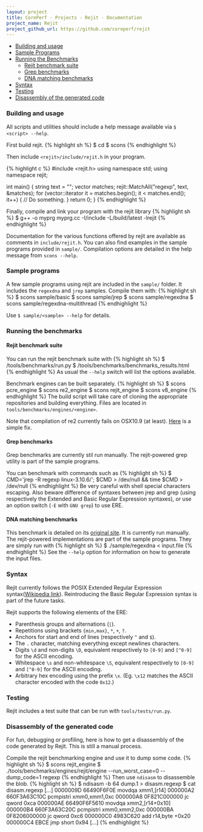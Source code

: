 ```yaml
---
layout: project
title: CorePerf - Projects - Rejit - Documentation
project_name: Rejit
project_github_url: https://github.com/coreperf/rejit
---
```


* <a href="#building_and_usage">Building and usage</a>
* <a href="#sample_programs">Sample Programs</a>
* <a href="#running_the_benchmarks">Running the Benchmarks</a>
  * <a href="#rejit_benchmark_suite">Rejit benchmark suite</a>
  * <a href="#grep_benchmarks">Grep benchmarks</a>
  * <a href="#dna_matching_benchmarks">DNA matching benchmarks</a>
* <a href="#syntax">Syntax</a>
* <a href="#testing">Testing</a>
* <a href="#disassembly_of_the_generated_code">Disassembly of the generated code</a>

### Building and usage

All scripts and utilities should include a help message available via ```$ <script> --help```.

First build rejit.
{% highlight sh %}
$ cd <rejit>
$ scons
{% endhighlight %}

Then include ```<rejit>/include/rejit.h``` in your program.

{% highlight c %}
#include <rejit.h>
using namespace std;
using namespace rejit;

int main() {
  string text = "";
  vector<Match> matches;
  rejit::MatchAll("regexp", text, &matches);
  for (vector<Match>::iterator it = matches.begin(); it < matches.end(); it++) {
    // Do something.
  }
  return 0;
}
{% endhighlight %}

Finally, compile and link your program with the rejit library
{% highlight sh %}
$ g++ -o myprg myprg.cc -I<rejit>/include -L<rejit>/build/latest -lrejit
{% endhighlight %}

Documentation for the various functions offered by rejit are available as
comments in ```include/rejit.h```.  You can also find examples in the sample
programs provided in ```sample/```.
Compilation options are detailed in the help message from ```scons --help```.


### Sample programs

A few sample programs using rejit are included in the ```sample/``` folder.
It includes the ```regexdna``` and ```jrep``` samples. Compile them with:
{% highlight sh %}
$ scons sample/basic
$ scons sample/jrep
$ scons sample/regexdna
$ scons sample/regexdna-multithread
{% endhighlight %}

Use ```$ sample/<sample> --help``` for details.


### Running the benchmarks

#### Rejit benchmark suite
You can run the rejit benchmark suite with
{% highlight sh %}
$ <rejit>/tools/benchmarks/run.py
$ <browser> <rejit>/tools/benchmarks/benchmarks_results.html
{% endhighlight %}
As usual the ```--help``` switch will list the options available.

Benchmark engines can be built separately.
{% highlight sh %}
$ scons pcre_engine
$ scons re2_engine
$ scons rejit_engine
$ scons v8_engine
{% endhighlight %}
The build script will take care of cloning the appropriate repositories and
building everything. Files are located in ```tools/benchmarks/engines/<engine>```.

Note that compilation of re2 currently fails on OSX10.9 (at least).
[Here](http://code.google.com/p/re2/issues/detail?id=94) is a simple
fix.

#### Grep benchmarks
Grep benchmarks are currently stil run manually. The rejit-powered grep utility
is part of the sample programs.

You can benchmark with commands such as
{% highlight sh %}
$ CMD='jrep -R regexp linux-3.10.6/'; $CMD > /dev/null && time $CMD > /dev/null
{% endhighlight %}
Be very careful with shell special characters escaping. Also beware difference
of syntaxes between jrep and grep (using respectively the Extended and Basic
Regular Expression syntaxes), or use an option switch (```-E``` with ```GNU
grep```) to use ERE.

#### DNA matching benchmarks
This benchmark is detailed on its [original site][dna benchmark].
It is currently run manually. The rejit-powered implementations are part of the
sample programs. They are simply run with
{% highlight sh %}
$ ./sample/regexdna < input.file
{% endhighlight %}
See the ```--help``` option for information on how to generate the input files.


### Syntax

Rejit currently follows the POSIX Extended Regular Expression syntax([Wikipedia link][wikipedia ERE]).
Reintroducing the Basic Regular Expression syntax is part of the future tasks.

Rejit supports the following elements of the ERE:

- Parenthesis groups and alternations (```|```).
- Repetitions using brackets ```{min,max}```, ```*```, ```+```, ```?```.
- Anchors for start and end of lines (respectively ```^``` and ```$```).
- The ```.``` character, matching everything except newlines characters.
- Digits ```\d``` and non-digits ```\D```, equivalent respectively to
  ```[0-9]``` and ```[^0-9]``` for the ASCII encoding.
- Whitespace ```\s``` and non-whitespace ```\S```, equivalent respectively to ```[0-9]``` and ```[^0-9]``` for the ASCII
  encoding.
- Arbitrary hex encoding using the prefix ```\x```. (Eg. ```\x12``` matches the ASCII character encoded with the code ```0x12```.)

### Testing

Rejit includes a test suite that can be run with ```tools/tests/run.py```.


### Disassembly of the generated code

For fun, debugging or profiling, here is how to get a disassembly of the code
generated by Rejit. This is still a manual process.

Compile the rejit benchmarking engine and use it to dump some code.
{% highlight sh %}
$ scons rejit_engine
$ ./tools/benchmarks/engines/rejit/engine --run_worst_case=0 --dump_code=1 regexp
{% endhighlight %}
Then use ```ndisasm``` to disassemble the blob.
{% highlight sh %}
$ ndisasm -b 64 dump.1 > disasm.regexp
$ cat disasm.regexp
[...]
0000009D  66490F6F0E        movdqa xmm1,[r14]
000000A2  660F3A63C10C      pcmpistri xmm0,xmm1,0xc
000000A8  0F821C000000      jc qword 0xca
000000AE  66490F6F5610      movdqa xmm2,[r14+0x10]
000000B4  660F3A63C20C      pcmpistri xmm0,xmm2,0xc
000000BA  0F8206000000      jc qword 0xc6
000000C0  4983C620          add r14,byte +0x20
000000C4  EBCE              jmp short 0x94
[...]
{% endhighlight %}




  [dna benchmark]: http://benchmarksgame.alioth.debian.org/
  [wikipedia ERE]: http://en.wikipedia.org/wiki/Regular_expression#POSIX_extended
